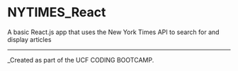 # NYTIMES_React
A basic React.js app that uses the New York Times API to search for and display articles

----
_Created as part of the UCF CODING BOOTCAMP.
